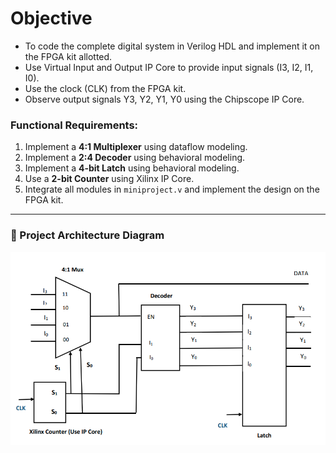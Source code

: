 # Objective

- To code the complete digital system in Verilog HDL and implement it on the FPGA kit allotted.
- Use Virtual Input and Output IP Core to provide input signals (I3, I2, I1, I0).
- Use the clock (CLK) from the FPGA kit.
- Observe output signals Y3, Y2, Y1, Y0 using the Chipscope IP Core.

### Functional Requirements:

1. Implement a **4:1 Multiplexer** using dataflow modeling.
2. Implement a **2:4 Decoder** using behavioral modeling.
3. Implement a **4-bit Latch** using behavioral modeling.
4. Use a **2-bit Counter** using Xilinx IP Core.
5. Integrate all modules in `miniproject.v` and implement the design on the FPGA kit.

---

### 🔷 Project Architecture Diagram

![Project Diagram](01_Objective/project-diagram.png)


